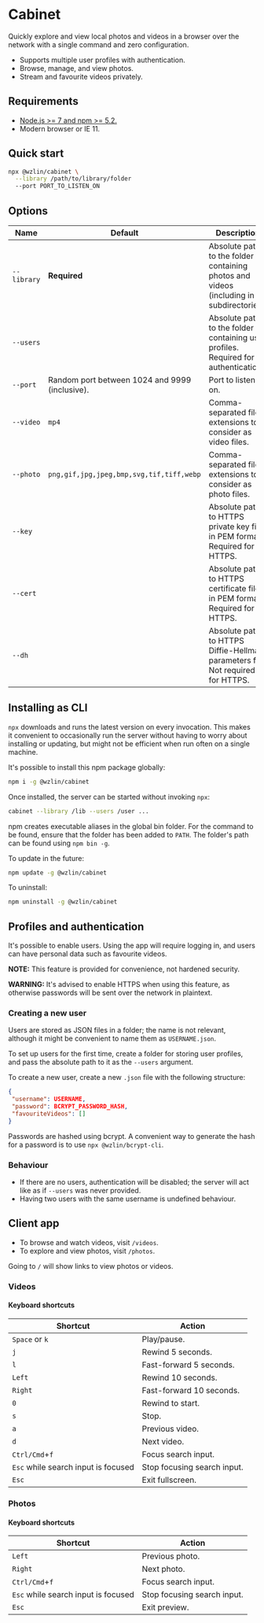 # Cabinet

Quickly explore and view local photos and videos in a browser over the network
with a single command and zero configuration.

- Supports multiple user profiles with authentication.
- Browse, manage, and view photos.
- Stream and favourite videos privately.

## Requirements

- [Node.js >= 7 and npm >= 5.2.](https://nodejs.org)
- Modern browser or IE 11.

## Quick start

```bash
npx @wzlin/cabinet \
  --library /path/to/library/folder
  --port PORT_TO_LISTEN_ON
```

## Options

|Name|Default|Description|
|---|---|---|
|`--library`|**Required**|Absolute path to the folder containing photos and videos (including in subdirectories).|
|`--users`||Absolute path to the folder containing user profiles. Required for authentication.|
|`--port`|Random port between 1024 and 9999 (inclusive).|Port to listen on.|
|`--video`|`mp4`|Comma-separated file extensions to consider as video files.|
|`--photo`|`png,gif,jpg,jpeg,bmp,svg,tif,tiff,webp`|Comma-separated file extensions to consider as photo files.|
|`--key`||Absolute path to HTTPS private key file in PEM format. Required for HTTPS.|
|`--cert`||Absolute path to HTTPS certificate file in PEM format. Required for HTTPS.|
|`--dh`||Absolute path to HTTPS Diffie-Hellman parameters file. Not required for HTTPS.|

## Installing as CLI

`npx` downloads and runs the latest version on every invocation. This makes it convenient to occasionally run the server without having to worry about installing or updating, but might not be efficient when run often on a single machine.

It's possible to install this npm package globally:

```bash
npm i -g @wzlin/cabinet
```

Once installed, the server can be started without invoking `npx`:

```bash
cabinet --library /lib --users /user ...
```

npm creates executable aliases in the global bin folder. For the command to be found, ensure that the folder has been added to `PATH`. The folder's path can be found using `npm bin -g`.

To update in the future:

```bash
npm update -g @wzlin/cabinet
```

To uninstall:

```bash
npm uninstall -g @wzlin/cabinet
```

## Profiles and authentication

It's possible to enable users. Using the app will require logging in, and users can have personal data such as favourite videos.

**NOTE:** This feature is provided for convenience, not hardened security.

**WARNING:** It's advised to enable HTTPS when using this feature, as otherwise passwords will be sent over the network in plaintext.

### Creating a new user

Users are stored as JSON files in a folder; the name is not relevant, although it might be convenient to name them as `USERNAME.json`. 

To set up users for the first time, create a folder for storing user profiles, and pass the absolute path to it as the `--users` argument.

To create a new user, create a new `.json` file with the following structure:

```json
{
 "username": USERNAME,
 "password": BCRYPT_PASSWORD_HASH,
 "favouriteVideos": []
}
```

Passwords are hashed using bcrypt. A convenient way to generate the hash for a password is to use `npx @wzlin/bcrypt-cli`.

### Behaviour

- If there are no users, authentication will be disabled; the server will act like as if `--users` was never provided.
- Having two users with the same username is undefined behaviour.

## Client app

- To browse and watch videos, visit `/videos`.
- To explore and view photos, visit `/photos`.

Going to `/` will show links to view photos or videos.

### Videos

#### Keyboard shortcuts

|Shortcut|Action|
|---|---|
|`Space` or `k`|Play/pause.|
|`j`|Rewind 5 seconds.|
|`l`|Fast-forward 5 seconds.|
|`Left`|Rewind 10 seconds.|
|`Right`|Fast-forward 10 seconds.|
|`0`|Rewind to start.|
|`s`|Stop.|
|`a`|Previous video.|
|`d`|Next video.|
|`Ctrl/Cmd`+`f`|Focus search input.|
|`Esc` while search input is focused|Stop focusing search input.|
|`Esc`|Exit fullscreen.|

### Photos

#### Keyboard shortcuts

|Shortcut|Action|
|---|---|
|`Left`|Previous photo.|
|`Right`|Next photo.|
|`Ctrl/Cmd`+`f`|Focus search input.|
|`Esc` while search input is focused|Stop focusing search input.|
|`Esc`|Exit preview.|
